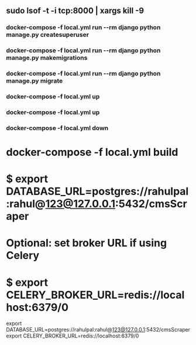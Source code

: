 ## sudo lsof -t -i tcp:8000 | xargs kill -9


### docker-compose -f local.yml run --rm django python manage.py createsuperuser
### docker-compose -f local.yml run --rm django python manage.py makemigrations
### docker-compose -f local.yml run --rm django python manage.py migrate
### docker-compose -f local.yml up
### docker-compose -f local.yml up
### docker-compose -f local.yml down

# docker-compose -f local.yml build

# $ export DATABASE_URL=postgres://rahulpal:rahul@123@127.0.0.1:5432/cmsScraper
# Optional: set broker URL if using Celery
# $ export CELERY_BROKER_URL=redis://localhost:6379/0
 export DATABASE_URL=postgres://rahulpal:rahul@123@127.0.0.1:5432/cmsScraper
 export CELERY_BROKER_URL=redis://localhost:6379/0

